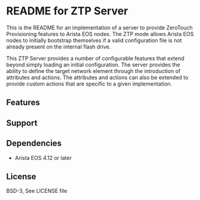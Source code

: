 # README for ZTP Server
This is the README for an implementation of a server to provide ZeroTouch Provisioning features to Arista EOS nodes.  The ZTP mode allows Arista EOS nodes to initially bootstrap themselves if a valid configuration file is not already present on the internal flash drive.

This ZTP Server provides a number of configurable features that extend beyond simply loading an initial configuration.   The server provides the ability to define the target network element through the introduction of attributes and actions.   The attributes and actions can also be extended to provide custom actions that are specific to a given implementation.

## Features

## Support

## Dependencies
* Arista EOS 4.12 or later

## License
BSD-3, See LICENSE file

